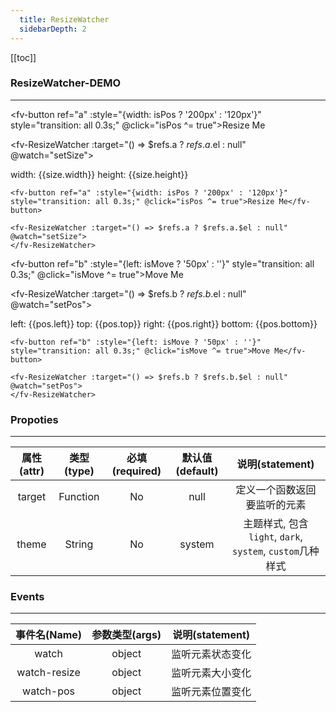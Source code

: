 ```yaml
---
  title: ResizeWatcher
  sidebarDepth: 2
---
```

  
[[toc]]

### ResizeWatcher-DEMO
---

<script>
export default {

    data () {
        return {
            isPos: false,
            isMove: false,
            pos: {
                left: 0,
                top: 0,
                right: 0,
                bottom: 0
            },
            size: {
                width: 0,
                height: 0
            }
        }
    },
    methods: {
        setPos (event) {
            const {left, top, right, bottom} = event;
            this.pos = {left, top, right, bottom};
        },
        setSize (event) {
            const {width, height} = event;
            this.size = {width, height};
        }
    }
}
</script>

<ClientOnly>

<fv-button ref="a" :style="{width: isPos ? '200px' : '120px'}" style="transition: all 0.3s;" @click="isPos ^= true">Resize Me</fv-button>

<fv-ResizeWatcher :target="() => $refs.a ? $refs.a.$el : null" @watch="setSize">
</fv-ResizeWatcher>

<p>width: {{size.width}} height: {{size.height}}</p>

```vue
<fv-button ref="a" :style="{width: isPos ? '200px' : '120px'}" style="transition: all 0.3s;" @click="isPos ^= true">Resize Me</fv-button>

<fv-ResizeWatcher :target="() => $refs.a ? $refs.a.$el : null" @watch="setSize">
</fv-ResizeWatcher>
```

<fv-button ref="b" :style="{left: isMove ? '50px' : ''}" style="transition: all 0.3s;" @click="isMove ^= true">Move Me</fv-button>

<fv-ResizeWatcher :target="() => $refs.b ? $refs.b.$el : null" @watch="setPos">
</fv-ResizeWatcher>

<p>left: {{pos.left}} top: {{pos.top}} right: {{pos.right}} bottom: {{pos.bottom}}</p>

```vue
<fv-button ref="b" :style="{left: isMove ? '50px' : ''}" style="transition: all 0.3s;" @click="isMove ^= true">Move Me</fv-button>

<fv-ResizeWatcher :target="() => $refs.b ? $refs.b.$el : null" @watch="setPos">
</fv-ResizeWatcher>
```

</ClientOnly>

### Propoties
---
| 属性(attr) | 类型(type) | 必填(required) | 默认值(default) |                      说明(statement)                      |
|:----------:|:----------:|:--------------:|:---------------:|:---------------------------------------------------------:|
|   target   |  Function  |       No       |      null       |               定义一个函数返回要监听的元素                |
|   theme    |   String   |       No       |     system      | 主题样式, 包含`light`, `dark`, `system`, `custom`几种样式 |

### Events
---
| 事件名(Name) | 参数类型(args) | 说明(statement)  |
|:------------:|:--------------:|:----------------:|
|    watch     |     object     | 监听元素状态变化 |
| watch-resize |     object     | 监听元素大小变化 |
|  watch-pos   |     object     | 监听元素位置变化 |
  
